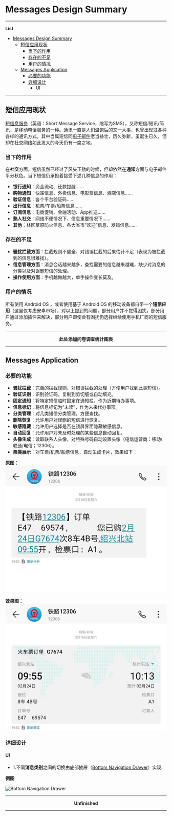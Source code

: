 <h1 id="0">Messages Design Summary</h1>

---
**List**

* [Messages Design Summary](#0)
    * [短信应用现状](#1)
        * [当下的作用](#1.1)
        * [存在的不足](#1.2)
        * [用户的情况](#1.3)
    * [Messages Application](#2)
        * [必要的功能](#2.1)
        * [详细设计](#2.2)
            * [UI](#2.2.1)
---

<h2 id="1">短信应用现状</h2>

[短信息服务](https://zh.wikipedia.org/wiki/%E7%B0%A1%E8%A8%8A)（英语：Short Message Service，缩写为SMS），又称短信/短讯/简讯，是移动电话服务的一种。通讯一直是人们温饱后的又一大事，也曾出现过各种各样的通讯方式。其中当属短信同[电子邮件](https://zh.wikipedia.org/wiki/%E7%94%B5%E5%AD%90%E9%82%AE%E4%BB%B6)老当益壮，历久弥新，虽诞生已久，但却在社交网络如此发大的今天仍有一席之地。


<h3 id="1.1">当下的作用</h3>

在**社交**方面，短信虽然已经过了风头正劲的时候，但却依然在**通知**方面与电子邮件平分秋色。当下短信仍承担着接受下述几种信息的作用：

- **银行通知**：资金流动、还款提醒……
- **购物通知**：快递信息、外卖信息、电影票信息、酒店信息……
- **验证信息**：各个平台验证码……
- **出行信息**：机票/车票/船票信息……
- **订阅信息**：电商促销、金融活动、App推送……
- **熟人社交**：网络不便情况下、信息重要情况下……
- **其他**：林区草原防火信息、各大省市“欢迎”信息、发错信息……

<h3 id="1.2">存在的不足</h3>

- **骚扰拦截方面**：拦截规则不健全、对错误拦截的后果估计不足（表现为被拦截到的信息很难找）。
- **信息管理方面**：消息会话越来越多，查找需要的信息越来越难，缺少对消息的分类以及对误删短信的处理。
- **操作使用方面**：手机越做越大，单手操作变长莫及。

<h3 id="">用户的情况</h3>

所有使用 Android OS ，或者使用基于 Android OS 的移动设备都自带一个**短信应用**（这里仅考虑安卓市场），对以上提到的问题，部分用户并不觉得困扰，部分用户通过添加插件来解决，部分用户即使会有困扰仍选择继续使用手机厂商的短信服务。

---

**<center>此处添加问卷调查统计图表</center>**

---

<h2 id="2">Messages Application</h2>

<h3 id="2.1">必要的功能</h3>

- **骚扰拦截**：完善的拦截规则、对错误拦截的处理（方便用户找到此类短信）。
- **验证识别**：识别验证码，复制到剪切版或自动填充。
- **固定通知**：将特定短信临时固定在通知栏，作为近期待办事项。
- **信息标记**：将信息标记为“未读”，作为未来代办事项。
- **分类管理**：对几类短信分类管理，方便查找。
- **删除恢复**：允许用户对误删的短信进行恢复。
- **敏感隐藏**：允许用户选择是否在锁屏界面隐藏敏感信息。
- **自动回复**：允许用户对未及时处理的某些信息自动回复。
- **头像生成**：读取联系人头像，对特殊号码自动设置头像（电信运营商：移动/联通/电信；12306）。
- **票类展示**：对车票/机票/船票信息，自动生成卡片，效果如下：

**原图：**
![ticket_source](ticket_source.jpg) 

**效果图：**
![ticket_show](ticket_show.jpg)

<h3 id="2.2">详细设计</h3>

<h4 id="2.2.1">UI</h4>

- 1.不同**消息类别**之间的切换由底部抽屉（[Bottom Navigation Drawer](https://material.io/design/components/navigation-drawer.html#bottom-drawer)）实现.

**例图**

![Bottom Navigation Drawer](https://storage.googleapis.com/spec-host-backup/mio-design%2Fassets%2F1742Wr3B-ti0gPi6z_6z0fgepVs9ZR_xI%2Fbottom-usage.png)

---

**<center>Unfinished</center>**

---